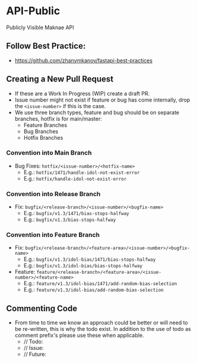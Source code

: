 # API-Public
Publicly Visible Maknae API

## Follow Best Practice:
* https://github.com/zhanymkanov/fastapi-best-practices


## Creating a New Pull Request
* If these are a Work In Progress (WIP) create a draft PR.
* Issue number might not exist if feature or bug has come internally, drop the `<issue-number>` if this is the case.
* We use three branch types, feature and bug should be on separate branches, hotfix is for main/master:
  * Feature Branches
  * Bug Branches
  * Hotfix Branches 

### Convention into Main Branch
* Bug Fixes: `hotfix/<issue-number>/<hotfix-name>`
  * E.g.: `hotfix/1471/handle-idol-not-exist-error`
  * E.g.: `hotfix/handle-idol-not-exist-error`

### Convention into Release Branch
* Fix: `bugfix/<release-branch>/<issue-number>/<bugfix-name>`
  * E.g.: `bugfix/v1.3/1471/bias-stops-halfway`
  * E.g.: `bugfix/v1.3/bias-stops-halfway`

### Convention into Feature Branch
* Fix: `bugfix/<release-branch>/<feature-area>/<issue-number>/<bugfix-name>`
  * E.g.: `bugfix/v1.3/idol-bias/1471/bias-stops-halfway`
  * E.g.: `bugfix/v1.3/idol-bias/bias-stops-halfway`
* Feature: `feature/<release-branch>/<feature-area>/<issue-number>/<feature-name>`
  * E.g.: `feature/v1.3/idol-bias/1471/add-random-bias-selection`
  * E.g.: `feature/v1.3/idol-bias/add-random-bias-selection`


## Commenting Code
* From time to time we know an approach could be better or will need to be re-written, this is why the todo exist. In addition to the use of todo as comment prefix's please use these when applicable.
  * // Todo: <todo-message>
  * // Issue: <issue-message>
  * // Future: <future-change-message>